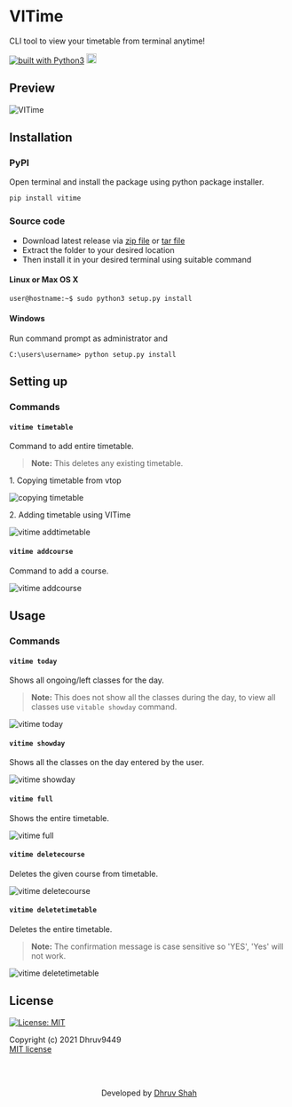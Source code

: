 # VITime
CLI tool to view your timetable from terminal anytime!

<a href="https://www.python.org/"><img src="https://img.shields.io/badge/built%20with-Python3-blue.svg" alt="built with Python3" /></a>
<a href="https://badge.fury.io/py/vitime"><img src="https://img.shields.io/pypi/v/vitime?color=blue&label=pypi%20package" alt="PyPI version" height="18"></a>


## Preview

![VITime](/assets/VITime.gif)




## Installation
### PyPI
Open terminal and install the package using python package installer.
```sh
pip install vitime
```
### Source code
- Download latest release via [zip file](https://github.com/Dhruv9449/VITime-CLI/archive/refs/tags/v0.0.1.zip) or [tar file](https://github.com/Dhruv9449/VITime-CLI/archive/refs/tags/v0.0.1.tar.gz)
- Extract the folder to your desired location
- Then install it in your desired terminal using suitable command
#### Linux or Max OS X
```sh
user@hostname:~$ sudo python3 setup.py install
```
#### Windows
Run command prompt as administrator and
```psh
C:\users\username> python setup.py install
```



## Setting up
### Commands
#### `vitime timetable`

Command to add entire timetable.  
> **Note:** This deletes any existing timetable.  
<p>
1. Copying timetable from vtop  

![copying timetable](/assets/copying_timetable.gif)</p>   

<p>
2. Adding timetable using VITime  

![vitime addtimetable](/assets/vitime_addtimetable.gif)</p>


#### `vitime addcourse`

Command to add a course.

![vitime addcourse](/assets/vitime_addcourse.gif)



## Usage
### Commands
#### `vitime today`  

Shows all ongoing/left classes for the day.  
> **Note:** This does not show all the classes during the day, to view all classes use `vitable showday` command.

![vitime today](/assets/vitime_today.gif)

#### `vitime showday`

Shows all the classes on the day entered by the user.

![vitime showday](/assets/vitime_showday.gif)

#### `vitime full`

Shows the entire timetable.

![vitime full](/assets/vitime_full.gif)

#### `vitime deletecourse`

Deletes the given course from timetable.

![vitime deletecourse](/assets/vitime_deletecourse.gif)


#### `vitime deletetimetable`

Deletes the entire timetable.  
> **Note:** The confirmation message is case sensitive so 'YES', 'Yes' will not work.

![vitime deletetimetable](/assets/vitime_deletetimetable.gif)



## License
[![License: MIT](https://img.shields.io/badge/License-MIT-blue.svg)](https://github.com/Dhruv9449/VITime-CLI/blob/main/LICENSE)  

Copyright (c) 2021 Dhruv9449  
[MIT license](LICENSE)

<br>
<br>

<p align="center">
Developed by <a href="https://github.com/Dhruv9449" target=_blank>Dhruv Shah</a>
</p>
